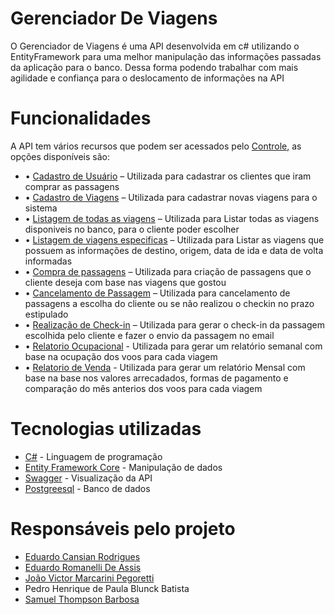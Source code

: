 # Gerenciador De Viagens

<p>O Gerenciador de Viagens é uma API desenvolvida em c# utilizando o EntityFramework para uma melhor manipulação das informações passadas da aplicação para o banco. Dessa forma podendo trabalhar com mais agilidade e confiança para o deslocamento de informações na API</p>

# Funcionalidades

  <p>A API tem vários recursos que podem ser acessados pelo <a href="https://github.com/joaovictorPegoretti/TolyID/blob/c5456eeebd167ee3712e606faee143b5b588fac2/Tatu/Menu.cs">Controle</a>, as opções disponíveis são: </p>

<ul>
    <li>•	<a href="https://github.com/joaovictorPegoretti/ApiGerenciadorDeViagens/blob/master/Controles/Controles.cs">Cadastro de Usuário</a> – Utilizada para cadastrar os clientes que iram comprar as passagens </li>
    <li>•	<a href="https://github.com/joaovictorPegoretti/ApiGerenciadorDeViagens/blob/master/Controles/Controles.cs">Cadastro de Viagens</a> – Utilizada para cadastrar novas viagens para o sistema</li>
    <li>•	<a href="https://github.com/joaovictorPegoretti/ApiGerenciadorDeViagens/blob/master/Controles/Controles.cs">Listagem de todas as viagens</a> – Utilizada para Listar todas as viagens disponiveis no banco, para o cliente poder escolher</li>
    <li>•	<a href="https://github.com/joaovictorPegoretti/ApiGerenciadorDeViagens/blob/master/Controles/Controles.cs">Listagem de viagens especificas</a> – Utilizada para Listar as viagens que possuem as informações de destino, origem, data de ida e data de volta informadas</li>
    <li>•	<a href="https://github.com/joaovictorPegoretti/ApiGerenciadorDeViagens/blob/master/Controles/Controles.cs">Compra de passagens</a> – Utilizada para criação de passagens que o cliente deseja com base nas viagens que gostou</li>
    <li>•	<a href="https://github.com/joaovictorPegoretti/ApiGerenciadorDeViagens/blob/master/Controles/Controles.cs">Cancelamento de Passagem</a> – Utilizada para cancelamento de passagens a escolha do cliente ou se não realizou o checkin no prazo estipulado</li>
   <li> •	<a href="https://github.com/joaovictorPegoretti/ApiGerenciadorDeViagens/blob/master/Controles/Controles.cs">Realização de Check-in</a> – Utilizada para gerar o check-in da passagem escolhida pelo cliente e fazer o envio da passagem no email</li>
  <li>  • <a href="https://github.com/joaovictorPegoretti/ApiGerenciadorDeViagens/blob/master/Controles/Controles.cs">Relatorio Ocupacional</a> - Utilizada para gerar um relatório semanal com base na ocupação dos voos para cada viagem</li>
   <li>  • <a href="https://github.com/joaovictorPegoretti/ApiGerenciadorDeViagens/blob/master/Controles/Controles.cs">Relatorio de Venda</a> - Utilizada para gerar um relatório Mensal com base na base nos valores arrecadados, formas de pagamento e comparação do mês anterios dos voos para cada viagem</li>
</ul>

# Tecnologias utilizadas

<ul>
  <li><a href="https://dotnet.microsoft.com/pt-br/languages/csharp">C#</a> - Linguagem de programação</li>
  <li><a href="https://learn.microsoft.com/pt-br/ef/core/">Entity Framework Core</a> - Manipulação de dados</li>
  <li><a href="https://swagger.io/">Swagger</a> - Visualização da API</li>
  <li><a href="https://www.postgresql.org/">Postgreesql</a> - Banco de dados </li>
</ul>

# Responsáveis pelo projeto
<ul>
  <li><a href="https://github.com/EduardoCansian">Eduardo Cansian Rodrigues</a></li>
  <li><a href="https://github.com/edurromanelli">Eduardo Romanelli De Assis</a></li>
  <li><a href="https://github.com/joaovictorPegoretti">João Victor Marcarini Pegoretti</a></li>
  <li><a href="https://github.com/70Blunck"></a>Pedro Henrique de Paula Blunck Batista</li>
  <li><a href="https://github.com/samuel-tb">Samuel Thompson Barbosa</a></li>
</ul>
